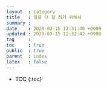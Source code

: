 ```yaml
---
layout  : category
title   : 일을 더 잘 하기 위해서
summary : 
date    : 2020-03-15 12:31:40 +0900
updated : 2020-03-15 12:32:42 +0900
tag     : 
toc     : true
public  : true
parent  : index
latex   : false
---
```

* TOC
{:toc}

# 
